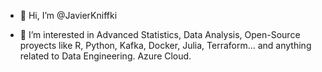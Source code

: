 
- 👋 Hi, I’m @JavierKniffki

- 👀 I’m interested in Advanced Statistics, Data Analysis, Open-Source proyects like R, Python, Kafka, Docker, Julia, Terraform... and anything related to Data Engineering. Azure Cloud. 

<!---
JavierKniffki/JavierKniffki is a ✨ special ✨ repository because its `README.md` (this file) appears on your GitHub profile.
You can click the Preview link to take a look at your changes.
--->
